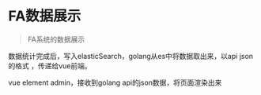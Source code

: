 FA数据展示
============

> FA系统的数据展示

数据统计完成后，写入elasticSearch，golang从es中将数据取出来，以api json的格式
，传递给vue前端。

vue element admin，接收到golang api的json数据，将页面渲染出来
















